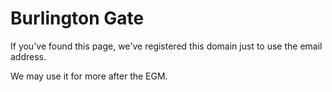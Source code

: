 # Burlington Gate

If you've found this page, we've registered this domain just to use the email address.

We may use it for more after the EGM.
